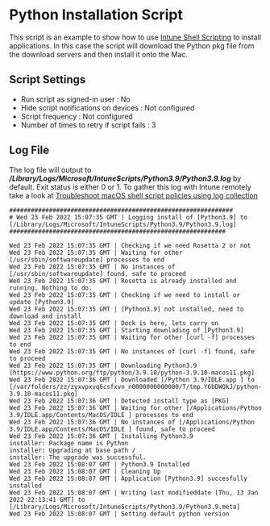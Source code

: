 # Python Installation Script

This script is an example to show how to use [Intune Shell Scripting](https://docs.microsoft.com/en-us/mem/intune/apps/macos-shell-scripts) to install applications. In this case the script will download the Python pkg file from the download servers and then install it onto the Mac.

## Script Settings

- Run script as signed-in user : No
- Hide script notifications on devices : Not configured
- Script frequency : Not configured
- Number of times to retry if script fails : 3

## Log File

The log file will output to ***/Library/Logs/Microsoft/IntuneScripts/Python3.9/Python3.9.log*** by default. Exit status is either 0 or 1. To gather this log with Intune remotely take a look at  [Troubleshoot macOS shell script policies using log collection](https://docs.microsoft.com/en-us/mem/intune/apps/macos-shell-scripts#troubleshoot-macos-shell-script-policies-using-log-collection)

```
##############################################################
# Wed 23 Feb 2022 15:07:35 GMT | Logging install of [Python3.9] to [/Library/Logs/Microsoft/IntuneScripts/Python3.9/Python3.9.log]
############################################################

Wed 23 Feb 2022 15:07:35 GMT | Checking if we need Rosetta 2 or not
Wed 23 Feb 2022 15:07:35 GMT | Waiting for other [/usr/sbin/softwareupdate] processes to end
Wed 23 Feb 2022 15:07:35 GMT | No instances of [/usr/sbin/softwareupdate] found, safe to proceed
Wed 23 Feb 2022 15:07:35 GMT | Rosetta is already installed and running. Nothing to do.
Wed 23 Feb 2022 15:07:35 GMT | Checking if we need to install or update [Python3.9]
Wed 23 Feb 2022 15:07:35 GMT | [Python3.9] not installed, need to download and install
Wed 23 Feb 2022 15:07:35 GMT | Dock is here, lets carry on
Wed 23 Feb 2022 15:07:35 GMT | Starting downlading of [Python3.9]
Wed 23 Feb 2022 15:07:35 GMT | Waiting for other [curl -f] processes to end
Wed 23 Feb 2022 15:07:35 GMT | No instances of [curl -f] found, safe to proceed
Wed 23 Feb 2022 15:07:35 GMT | Downloading Python3.9 [https://www.python.org/ftp/python/3.9.10/python-3.9.10-macos11.pkg]
Wed 23 Feb 2022 15:07:36 GMT | Downloaded [/Python 3.9/IDLE.app ] to [/var/folders/zz/zyxvpxvq6csfxvn_n0000000000000/T/tmp.Y6bDWQkJ/python-3.9.10-macos11.pkg]
Wed 23 Feb 2022 15:07:36 GMT | Detected install type as [PKG]
Wed 23 Feb 2022 15:07:36 GMT | Waiting for other [/Applications/Python 3.9/IDLE.app/Contents/MacOS/IDLE ] processes to end
Wed 23 Feb 2022 15:07:36 GMT | No instances of [/Applications/Python 3.9/IDLE.app/Contents/MacOS/IDLE ] found, safe to proceed
Wed 23 Feb 2022 15:07:36 GMT | Installing Python3.9
installer: Package name is Python
installer: Upgrading at base path /
installer: The upgrade was successful.
Wed 23 Feb 2022 15:08:07 GMT | Python3.9 Installed
Wed 23 Feb 2022 15:08:07 GMT | Cleaning Up
Wed 23 Feb 2022 15:08:07 GMT | Application [Python3.9] succesfully installed
Wed 23 Feb 2022 15:08:07 GMT | Writing last modifieddate [Thu, 13 Jan 2022 22:13:41 GMT] to [/Library/Logs/Microsoft/IntuneScripts/Python3.9/Python3.9.meta]
Wed 23 Feb 2022 15:08:07 GMT | Setting default python version
```
